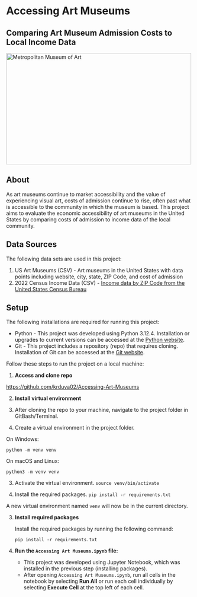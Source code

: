 # Accessing Art Museums
## Comparing Art Museum Admission Costs to Local Income Data
<img src="https://upload.wikimedia.org/wikipedia/commons/thumb/3/30/Metropolitan_Museum_of_Art_%28The_Met%29_-_Central_Park%2C_NYC.jpg/1280px-Metropolitan_Museum_of_Art_%28The_Met%29_-_Central_Park%2C_NYC.jpg" alt="Metropolitan Museum of Art" width="500" height="300">


## About
As art museums continue to market accessibility and the value of experiencing visual art, costs of admission continue to rise, often past what is accessible to the community in which the museum is based. This project aims to evaluate the economic accessibility of art museums in the United States by comparing costs of admission to income data of the local community.


## Data Sources
The following data sets are used in this project:
1. US Art Museums (CSV) - Art museums in the United States with data points including website, city, state, ZIP Code, and cost of admission
2. 2022 Census Income Data (CSV) - [Income data by ZIP Code from the United States Census Bureau](https://data.census.gov/table?q=S1903:%20Median%20Income%20in%20the%20Past%2012%20Months%20(in%202022%20Inflation-Adjusted%20Dollars)&g=010XX00US$8600000)

## Setup
The following installations are required for running this project:
 - Python - This project was developed using Python 3.12.4. Installation or upgrades to current versions can be accessed at the [Python website](https://www.python.org/downloads/).
 - Git - This project includes a repository (repo) that requires cloning. Installation of Git can be accessed at the [Git website](https://git-scm.com/downloads).

Follow these steps to run the project on a local machine:

1. **Access and clone repo**

  https://github.com/krduva02/Accessing-Art-Museums

2. **Install virtual environment**

 1. After cloning the repo to your machine, navigate to the project folder in GitBash/Terminal.

 2. Create a virtual environment in the project folder.

   On Windows:

   ```
   python -m venv venv
   ```

   On macOS and Linux:

   ```
   python3 -m venv venv
   ```

 3. Activate the virtual environment. `source venv/bin/activate`
 
 4. Install the required packages. `pip install -r requirements.txt`

 A new virtual environment named `venv` will now be in the current directory.
 
3. **Install required packages**

   Install the required packages by running the following command:

   ```
   pip install -r requirements.txt
   ```

4. **Run the ```Accessing Art Museums.ipynb``` file:**
    - This project was developed using Jupyter Notebook, which was installed in the previous step (installing packages).
    - After opening ```Accessing Art Museums.ipynb```, run all cells in the notebook by selecting **Run All** or run each cell individually by selecting **Execute Cell** at the top left of each cell.
